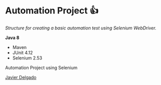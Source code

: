 # Automation Project :+1:

*Structure for creating a basic automation test using Selenium WebDriver.*

**Java 8**

* Maven
* JUnit 4.12
* Selenium 2.53

Automation Project using Selenium

[Javier Delgado](https://github.com/Texano8)
